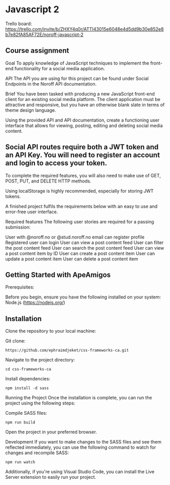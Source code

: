 # Javascript 2

Trello board: https://trello.com/invite/b/ZHXY4q0r/ATTI43015e6048e4d5dd9b30e852e8b7e82fA85AF72E/noroff-javascript-2

## Course assignment

Goal
To apply knowledge of JavaScript techniques to implement the front-end functionality for a social media application.

API
The API you are using for this project can be found under Social Endpoints in the Noroff API documentation.

Brief
You have been tasked with producing a new JavaScript front-end client for an existing social media platform. The client application must be attractive and responsive, but you have an otherwise blank slate in terms of theme design language.

Using the provided API and API documentation, create a functioning user interface that allows for viewing, posting, editing and deleting social media content.

Social API routes require both a JWT token and an API Key. You will need to register an account and login to access your token.
--------------------------------------------------------------------------------------------------------------------------------------------
To complete the required features, you will also need to make use of GET, POST, PUT, and DELETE HTTP methods.

Using localStorage is highly recommended, especially for storing JWT tokens.

A finished project fulfils the requirements below with an easy to use and error-free user interface.

Required features
The following user stories are required for a passing submission:

User with @noroff.no or @stud.noroff.no email can register profile
Registered user can login
User can view a post content feed
User can filter the post content feed
User can search the post content feed
User can view a post content item by ID
User can create a post content item
User can update a post content item
User can delete a post content item

Getting Started with ApeAmigos
--------------------------------------------------------------------------------------------------------------------------------------------

Prerequisites:

Before you begin, ensure you have the following installed on your system:
Node.js (https://nodejs.org/)

Installation
--------------------------------------------------------------------------------------------------------------------------------------------

Clone the repository to your local machine:

Git clone:
```
https://github.com/ephraimdjeket/css-frameworks-ca.git
```

Navigate to the project directory:
```
cd css-frameworks-ca
```
Install dependencies:
```
npm install -d sass
```

Running the Project
Once the installation is complete, you can run the project using the following steps:

Compile SASS files:
```
npm run build
```

Open the project in your preferred browser.

Development
If you want to make changes to the SASS files and see them reflected immediately, you can use the following command to watch for changes and recompile SASS:
```
npm run watch
```

Additionally, if you're using Visual Studio Code, you can install the Live Server extension to easily run your project.


